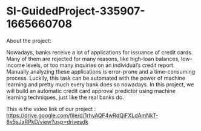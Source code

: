 #  SI-GuidedProject-335907-1665660708


About the project:

Nowadays, banks receive a lot of applications for issuance of credit cards. Many of them are rejected for many reasons, like high-loan balances,
low-income levels, or too many inquiries on an individual’s credit report. Manually analyzing these applications is error-prone and a time-consuming process.
Luckily, this task can be automated with the power of machine learning and pretty much every bank does so nowadays. In this project, 
we will build an automatic credit card approval predictor using machine learning techniques, just like the real banks do.

This is the video link of our project : https://drive.google.com/file/d/1rhyAQF4wRdQjFXLdAmNkT-8v5sJaRPkD/view?usp=drivesdk
